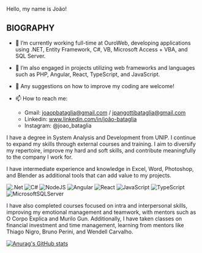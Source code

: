 Hello, my name is João!

## BIOGRAPHY

- 🔭 I’m currently working full-time at OuroWeb, developing applications using .NET, Entity Framework, C#, VB, Microsoft Access + VBA, and SQL Server.
- 🌱 I’m also engaged in projects utilizing web frameworks and languages such as PHP, Angular, React, TypeScript, and JavaScript.
- 🤔 Any suggestions on how to improve my coding are welcome!
- 📫 How to reach me:

  - Gmail: joaopbataglia@gmail.com / jpangottibataglia@gmail.com
  - Linkedin: www.linkedin.com/in/joão-bataglia
  - Instagram: @joao_bataglia

I have a degree in System Analysis and Development from UNIP. I continue to expand my skills through external courses and training. I aim to diversify my repertoire, improve my hard and soft skills, and contribute meaningfully to the company I work for.

I have intermediate experience and knowledge in Excel, Word, Photoshop, and Blender as additional tools that can add value to my projects.

![.Net](https://img.shields.io/badge/.NET-5C2D91?style=for-the-badge&logo=.net&logoColor=white)
![C#](https://img.shields.io/badge/C%23-239120?style=for-the-badge&logo=c-sharp&logoColor=white)
![NodeJS](https://img.shields.io/badge/node.js-6DA55F?style=for-the-badge&logo=node.js&logoColor=white)
![Angular](https://img.shields.io/badge/angular-%23DD0031.svg?style=for-the-badge&logo=angular&logoColor=white)
![React](https://img.shields.io/badge/react-%2320232a.svg?style=for-the-badge&logo=react&logoColor=%2361DAFB)
![JavaScript](https://img.shields.io/badge/JavaScript-323330?style=for-the-badge&logo=javascript&logoColor=F7DF1E)
![TypeScript](https://img.shields.io/badge/typescript-%23007ACC.svg?style=for-the-badge&logo=typescript&logoColor=white)
![MicrosoftSQLServer](https://img.shields.io/badge/Microsoft%20SQL%20Server-CC2927?style=for-the-badge&logo=microsoft%20sql%20server&logoColor=white)

I have also completed courses focused on intra and interpersonal skills, improving my emotional management and teamwork, with mentors such as O Corpo Explica and Murilo Gun. Additionally, I have taken classes on financial investment and time management, learning from mentors like Thiago Nigro, Bruno Perini, and Wendell Carvalho.

[![Anurag's GitHub stats](https://github-readme-stats.vercel.app/api?username=Capitaojob)](https://github.com/Capitaojob)
